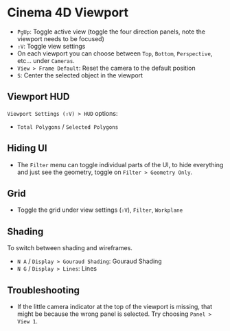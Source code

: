 # Cinema 4D Viewport

- `PgUp`: Toggle active view (toggle the four direction panels, note the viewport needs to be focused)
- `⇧V`: Toggle view settings
- On each viewport you can choose between `Top`, `Bottom`, `Perspective`, etc... under `Cameras`.
- `View > Frame Default`: Reset the camera to the default position
- `S`: Center the selected object in the viewport

## Viewport HUD

`Viewport Settings (⇧V) > HUD` options:

- `Total Polygons` / `Selected Polygons`

## Hiding UI

- The `Filter` menu can toggle individual parts of the UI, to hide everything and just see the geometry, toggle on `Filter > Geometry Only`.

## Grid

- Toggle the grid under view settings (`⇧V`), `Filter`, `Workplane`

## Shading

To switch between shading and wireframes.

- `N A` / `Display > Gouraud Shading`: Gouraud Shading
- `N G` / `Display > Lines`: Lines

## Troubleshooting

- If the little camera indicator at the top of the viewport is missing, that might be because the wrong panel is selected. Try choosing `Panel > View 1`.
